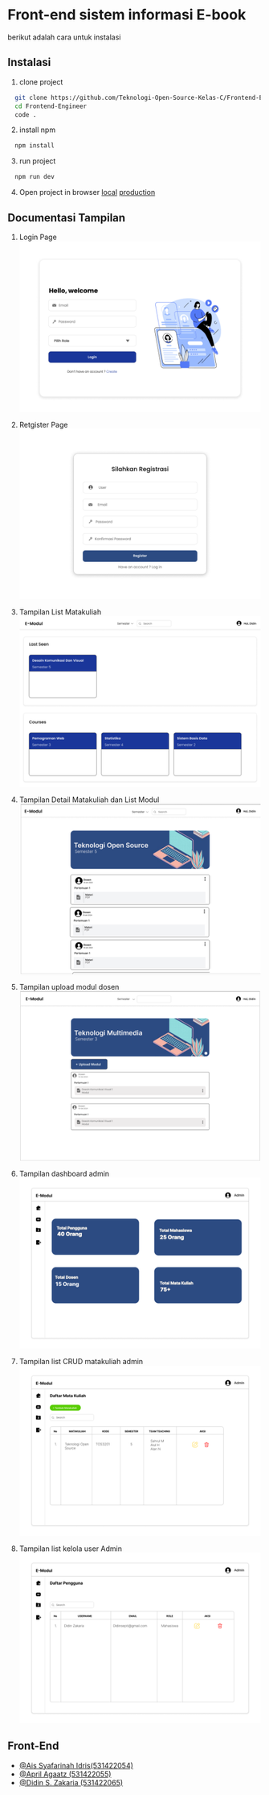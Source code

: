 
# Front-end sistem informasi E-book

berikut adalah cara untuk instalasi


## Instalasi
1. clone project
```bash
  git clone https://github.com/Teknologi-Open-Source-Kelas-C/Frontend-Engineer.git
  cd Frontend-Engineer
  code .
```
2. install npm
```bash
  npm install
```
3. run project
```bash
  npm run dev
```
4. Open project in browser
[local](https://localhost:3000)
[production](https://e-learning-informatika.vercel.app)




## Documentasi Tampilan
1. Login Page
![Login Page](https://raw.githubusercontent.com/Teknologi-Open-Source-Kelas-C/UI-UX/refs/heads/UI-mahasiswa/Tampilan%20Login.jpg)

2. Retgister Page
![Login Page](https://github.com/Teknologi-Open-Source-Kelas-C/UI-UX/blob/UI-mahasiswa/Tampilan%20Registrasi.jpg?raw=true)

3. Tampilan List Matakuliah
![Login Page](https://github.com/Teknologi-Open-Source-Kelas-C/UI-UX/blob/UI-mahasiswa/Home%20Page%20Mahasiswa.jpg?raw=true)

4. Tampilan Detail Matakuliah dan List Modul
![Login Page](https://github.com/Teknologi-Open-Source-Kelas-C/UI-UX/blob/UI-mahasiswa/Tampilan%20lihat%20modul%20mahasiswa.jpg?raw=true)

5. Tampilan upload modul dosen
![Login Page](https://raw.githubusercontent.com/Teknologi-Open-Source-Kelas-C/UI-UX/refs/heads/uiuxAdminDosen/Tampilan%20upload%20dosen%202.png)

6. Tampilan dashboard admin
![Login Page](https://raw.githubusercontent.com/Teknologi-Open-Source-Kelas-C/UI-UX/refs/heads/uiuxAdminDosen/tampilan%20home%20admin.png)

7. Tampilan list CRUD matakuliah admin
![Login Page](https://raw.githubusercontent.com/Teknologi-Open-Source-Kelas-C/UI-UX/refs/heads/uiuxAdminDosen/tampilan%20admin%20MataKuliah.png)

8. Tampilan list kelola user Admin
![Login Page](https://raw.githubusercontent.com/Teknologi-Open-Source-Kelas-C/UI-UX/refs/heads/uiuxAdminDosen/tampilan%20admin%20user.png)




## Front-End

- [@Ais Syafarinah Idris(531422054)](https://github.com/aissyaff)
- [@April Agaatz (531422055)](https://github.com/aprilagtsz)
- [@Didin S. Zakaria (531422065)](https://github.com/Didinzz)


